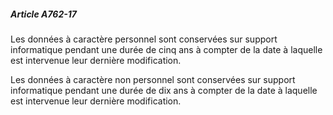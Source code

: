 ##### Article A762-17

Les données à caractère personnel sont conservées sur support informatique pendant une durée de cinq ans à compter de la date à laquelle est intervenue leur dernière modification.

Les données à caractère non personnel sont conservées sur support informatique pendant une durée de dix ans à compter de la date à laquelle est intervenue leur dernière modification.

